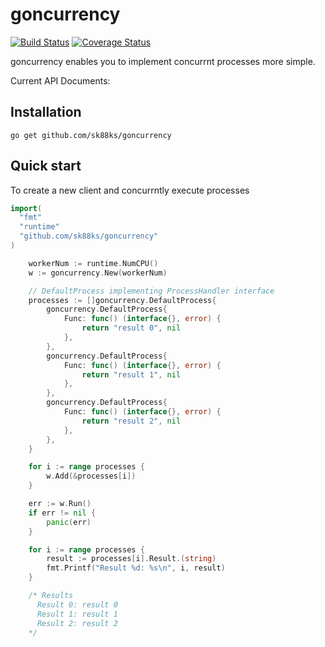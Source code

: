 # goncurrency

[![Build Status](https://travis-ci.org/sk88ks/goncurrency.svg?branch=master)](https://travis-ci.org/sk88ks/goncurrency)
[![Coverage Status](https://coveralls.io/repos/sk88ks/goncurrency/badge.svg?branch=master&service=github)](https://coveralls.io/github/sk88ks/goncurrency?branch=master)

goncurrency enables you to implement concurrnt processes more simple.

Current API Documents:

Installation
----

```
go get github.com/sk88ks/goncurrency
```
 
Quick start
----

To create a new client and concurrntly execute processes

```go
import(
  "fmt"
  "runtime"
  "github.com/sk88ks/goncurrency"
)

	workerNum := runtime.NumCPU()
	w := goncurrency.New(workerNum)

	// DefaultProcess implementing ProcessHandler interface
	processes := []goncurrency.DefaultProcess{
		goncurrency.DefaultProcess{
			Func: func() (interface{}, error) {
				return "result 0", nil
			},
		},
		goncurrency.DefaultProcess{
			Func: func() (interface{}, error) {
				return "result 1", nil
			},
		},
		goncurrency.DefaultProcess{
			Func: func() (interface{}, error) {
				return "result 2", nil
			},
		},
	}

	for i := range processes {
		w.Add(&processes[i])
	}

	err := w.Run()
	if err != nil {
		panic(err)
	}

	for i := range processes {
		result := processes[i].Result.(string)
		fmt.Printf("Result %d: %s\n", i, result)
	}     

    /* Results
      Result 0: result 0
      Result 1: result 1
      Result 2: result 2
    */

```
